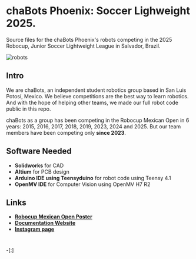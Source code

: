 # chaBots Phoenix: Soccer Lighweight 2025.
Source files for the chaBots Phoenix's robots competing in the 2025 Robocup, Junior Soccer Lightweight League in Salvador, Brazil.

![robots](https://github.com/user-attachments/assets/abc8bb11-da97-483a-b0be-a86660f9d03c)

## Intro
We are chaBots, an independent student robotics group based in San Luis Potosí, Mexico. We believe competitions are the best way to learn robotics. And with the hope of helping other teams, we made our full robot code public in this repo.

chaBots as a group has been competing in the Robocup Mexican Open in 6 years: 2015, 2016, 2017, 2018, 2019, 2023, 2024 and 2025. But our team members have been competing only **since 2023**.

## Software Needed
- **Solidworks** for CAD
- **Altium** for PCB design
- **Arduino IDE using Teensyduino** for robot code using Teensy 4.1
- **OpenMV IDE** for Computer Vision using OpenMV H7 R2

## Links
- [**Robocup Mexican Open Poster**](https://drive.google.com/file/d/1YHapQcm-bP6aBraYiB3-Cs9b9kfDuoOH/view?usp=sharing)
- [**Documentation Website**](https://docs.chabots.com.mx/intro)
- [**Instagram page**](https://www.instagram.com/chabotsmx/)

#

-[:]
